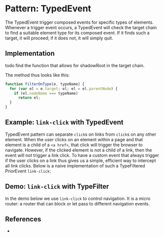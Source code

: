 # Pattern: TypedEvent

The TypedEvent trigger composed events for specific types of elements. Whenever a trigger event occurs, a TypedEvent will check the target chain to find a suitable element type for its composed event. If it finds such a target, it will proceed; if it does not, it will simply quit.

## Implementation

todo find the function that allows for shadowRoot in the target chain.

The method thus looks like this:

```javascript
function filterOnType(e, typeName) {
  for (var el = e.target; el; el = el.parentNode) {
    if (el.nodeName === typeName)
      return el;
  }
}                            
```

## Example: `link-click` with TypedEvent

TypedEvent pattern can separate `click`s on links from `click`s on any other element. When the user clicks on an element within a page and that element is a child of a `<a href>`, that click will trigger the browser to navigate. However, if the clicked element is not a child of a link, then the event will not trigger a link click. To have a custom event that always trigger if the user clicks on a link thus gives us a simple, efficient way to intercept all link clicks. Below is a naive implementation of such a TypeFiltered PriorEvent `link-click`:

<pretty-printer href="./demo/link-click-TypeFiltered.js"></pretty-printer>

## Demo: `link-click` with TypeFilter

In the demo below we use `link-click` to control navigation. It is a micro router: a router that can block or let pass to different navigation events.

<code-demo src="./demo/link-click-TypeFiltered.html"></code-demo>

## References

 * 
                                                                            